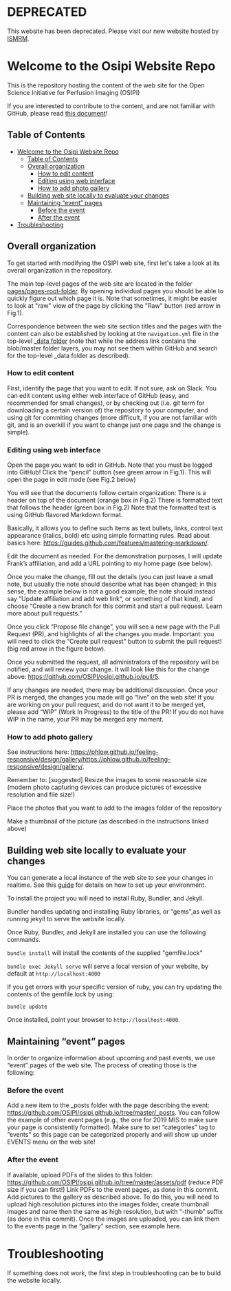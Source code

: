 # DEPRECATED
This website has been deprecated. Please visit our new website hosted by [ISMRM](osipi.ismrm.org).

# Welcome to the Osipi Website Repo

This is the repository hosting the content of the web site for the Open Science Initiative for Perfusion Imaging (OSIPI)

If you are interested to contribute to the content, and are not familiar with GitHub, please read [this document](http://bit.ly/2JF4oRK)!

## Table of Contents

- [Welcome to the Osipi Website Repo](#welcome-to-the-osipi-website-repo)
  - [Table of Contents](#table-of-contents)
  - [Overall organization](#overall-organization)
    - [How to edit content](#how-to-edit-content)
    - [Editing using web interface](#editing-using-web-interface)
    - [How to add photo gallery](#how-to-add-photo-gallery)
  - [Building web site locally to evaluate your changes](#building-web-site-locally-to-evaluate-your-changes)
  - [Maintaining “event” pages](#maintaining-event-pages)
    - [Before the event](#before-the-event)
    - [After the event](#after-the-event)
- [Troubleshooting](#troubleshooting)

## Overall organization

To get started with modifying the OSIPI web site, first let's take a look at its overall organization in the repository.

The main top-level pages of the web site are located in the folder [pages/pages-root-folder](https://github.com/OSIPI/osipi.github.io/tree/master/pages/pages-root-folder). By opening individual pages you should be able to quickly figure out which page it is. Note that sometimes, it might be easier to look at "raw" view of the page by clicking the "Raw" button (red arrow in Fig.1).

Correspondence between the web site section titles and the pages with the content can also be established by looking at the `navigation.yml` file in the top-level [_data folder](<https://github.com/OSIPI/osipi.github.io/blob/master/_data/navigation.yml>) (note that while the address link contains the blob/master folder layers, you may not see them within GitHub and search for the top-level _data folder as described).

### How to edit content

First, identify the page that you want to edit. If not sure, ask on Slack.
You can edit content using either web interface of GitHub (easy, and recommended for small changes), or by checking out (i.e. git term for downloading a certain version of) the repository to your computer, and using git for commiting changes (more difficult, if you are not familiar with git, and is an overkill if you want to change just one page and the change is simple).

### Editing using web interface

Open the page you want to edit in GitHub. Note that you must be logged into GitHub!
Click the “pencil” button (see green arrow in Fig.1). This will open the page in edit mode (see Fig.2 below)

You will see that the documents follow certain organization:
There is a header on top of the document (orange box in Fig.2)
There is formatted text that follows the header (green box in Fig.2)
Note that the formatted text is using GitHub flavored Markdown format.

Basically, it allows you to define such items as text bullets, links, control text appearance (italics, bold) etc using simple formatting rules. Read about basics here: <https://guides.github.com/features/mastering-markdown/>.

Edit the document as needed. For the demonstration purposes, I will update Frank’s affiliation, and add a URL pointing to my home page (see below).

Once you make the change, fill out the details (you can just leave a small note, but usually the note should describe what has been changed; in this sense, the example below is not a good example, the note should instead say “Update affiliation and add web link“, or something of that kind), and choose “Create a new branch for this commit and start a pull request. Learn more about pull requests.”

Once you click “Propose file change”, you will see a new page with the Pull Request (PR), and highlights of all the changes you made. Important: you will need to click the “Create pull request” button to submit the pull request! (big red arrow in the figure below).

Once you submitted the request, all administrators of the repository will be notified, and will review your change. It will look like this for the change above: <https://github.com/OSIPI/osipi.github.io/pull/5>.

If any changes are needed, there may be additional discussion. Once your PR is merged, the changes you made will go “live” on the web site!
If you are working on your pull request, and do not want it to be merged yet, please add “WIP” (Work In Progress) to the title of the PR! If you do not have WIP in the name, your PR may be merged any moment.

### How to add photo gallery

See instructions here: <https://phlow.github.io/feeling-responsive/design/gallery/https://phlow.github.io/feeling-responsive/design/gallery/>.

Remember to:
[suggested] Resize the images to some reasonable size (modern photo capturing devices can produce pictures of excessive resolution and file size!)

Place the photos that you want to add to the images folder of the repository

Make a thumbnail of the picture (as described in the instructions linked above)

## Building web site locally to evaluate your changes

You can generate a local instance of the web site to see your changes in realtime. See this [guide](https://help.github.com/en/articles/setting-up-your-github-pages-site-locally-with-jekyll) for details on how to set up your environment.

To install the project you will need to install Ruby, Bundler, and Jekyll.

Bundler handles updating and installing Ruby libraries, or "gems",as well as running jekyll to serve the website locally.

Once Ruby, Bundler, and Jekyll are installed you can use the following commands.

`bundle install` will install the contents of the supplied "gemfile.lock"

`bundle exec Jekyll serve` will serve a local version of your website, by default at `http://localhost:4000`

If you get errors with your specific version of ruby, you can try updating the contents of the gemfile.lock by using:

`bundle update`

Once installed, point your browser to `http://localhost:4000`.

## Maintaining “event” pages

In order to organize information about upcoming and past events, we use “event” pages of the web site. The process of creating those is the following:

### Before the event

Add a new item to the _posts folder with the page describing the event: <https://github.com/OSIPI/osipi.github.io/tree/master/_posts>. You can follow the example of other event pages (e.g., the one for 2019 MIS to make sure your page is consistently formatted).
Make sure to set “categories” tag to “events” so this page can be categorized properly and will show up under EVENTS menu on the web site!

### After the event

If available, upload PDFs of the slides to this folder: <https://github.com/OSIPI/osipi.github.io/tree/master/assets/pdf> (reduce PDF size if you can first!)
Link PDFs to the event pages, as done in this commit.
Add pictures to the gallery as described above. To do this, you will need to upload high resolution pictures into the images folder, create thumbnail images and name then the same as high resolution, but with “-thumb” suffix (as done in this commit). Once the images are uploaded, you can link them to the events page in the “gallery” section, see example here.

# Troubleshooting

If something does not work, the first step in troubleshooting can be to build the website locally.
